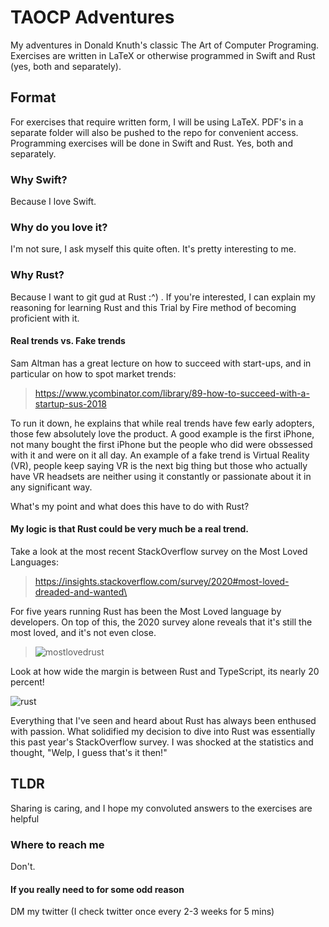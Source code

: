 # TAOCP Adventures
My adventures in Donald Knuth's classic The Art of Computer Programing. Exercises are written in LaTeX or otherwise programmed in Swift and Rust (yes, both and separately). 


## Format
For exercises that require written form, I will be using LaTeX. PDF's in a separate folder will also be pushed to the repo for convenient access. 
Programming exercises will be done in Swift and Rust. Yes, both and separately. 

### Why Swift?
Because I love Swift. 

### Why do you love it? 
I'm not sure, I ask myself this quite often. It's pretty interesting to me. 


### Why Rust?
Because I want to git gud at Rust :^) . If you're interested, I can explain my reasoning for learning Rust and this Trial by Fire method of becoming proficient with it. 

#### Real trends vs. Fake trends
Sam Altman has a great lecture on how to succeed with start-ups, and in particular on how to spot market trends: 
>https://www.ycombinator.com/library/89-how-to-succeed-with-a-startup-sus-2018

To run it down, he explains that while real trends have few early adopters, those few absolutely love the product. A good example is the first iPhone, not many bought the first iPhone but the people who did were obssessed with it and were on it all day. An example of a fake trend is Virtual Reality (VR), people keep saying VR is the next big thing but those who actually have VR headsets are neither using it constantly or passionate about it in any significant way. 

What's my point and what does this have to do with Rust? 

#### My logic is that Rust could be very much be a real trend. 
Take a look at the most recent StackOverflow survey on the Most Loved Languages:
>https://insights.stackoverflow.com/survey/2020#most-loved-dreaded-and-wanted\

For five years running Rust has been the Most Loved language by developers. On top of this,  the 2020 survey alone reveals that it's still the most loved, and it's not even close. 

>![mostlovedrust](https://user-images.githubusercontent.com/22156421/123712119-49ecf900-d837-11eb-827f-33ea02d71770.PNG)

Look at how wide the margin is between Rust and TypeScript, its nearly 20 percent! 

![rust](https://user-images.githubusercontent.com/22156421/123712260-96d0cf80-d837-11eb-8549-f0edba9bfbe7.PNG)

Everything that I've seen and heard about Rust has always been enthused with passion. 
What solidified my decision to dive into Rust was essentially this past year's StackOverflow survey. I was shocked at the statistics and thought, "Welp, I guess that's it then!"

## TLDR
Sharing is caring, and I hope my convoluted answers to the exercises are helpful 

### Where to reach me
Don't. 

#### If you really need to for some odd reason
DM my twitter (I check twitter once every 2-3 weeks for 5 mins) 
